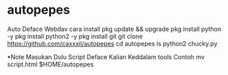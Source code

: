 # autopepes
Auto Deface Webdav
cara install
pkg update && upgrade
pkg install python -y
pkg install python2 -y
pkg install git
git clone https://github.com/caxxxil/autopepes
cd autopepes
ls
python2 chucky.py

•Note Masukan Dulu Script Deface Kalian Keddalam tools
Contoh mv script.html $HOME/autopepes
